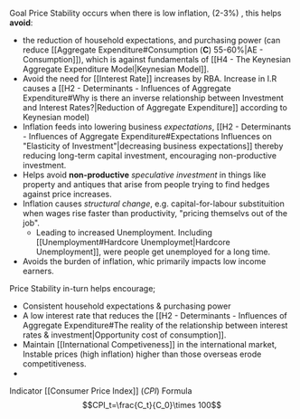 Goal
Price Stability occurs when there is low inflation, (2-3%) , this helps **avoid**:
- the reduction of household expectations, and purchasing power  (can reduce [[Aggregate Expenditure#Consumption (**C**) 55-60%|AE - Consumption]]), which is against fundamentals of [[H4 - The Keynesian Aggregate Expenditure Model|Keynesian Model]].
- Avoid the need for [[Interest Rate]] increases by RBA. Increase in I.R causes a [[H2 - Determinants - Influences of Aggregate Expenditure#Why is there an inverse relationship between Investment and Interest Rates?|Reduction of Aggregate Expenditure]] according to Keynesian model)
- Inflation feeds into lowering business *expectations*, [[H2 - Determinants - Influences of Aggregate Expenditure#Expectations Influences on "Elasticity of Investment"|decreasing business expectations]] thereby reducing long-term capital investment, encouraging non-productive investment.
- Helps avoid **non-productive** *speculative investment* in things like property and antiques that arise from people trying to find hedges against price increases.
- Inflation causes *structural change*, e.g. capital-for-labour substituition when wages rise faster than productivity, "pricing themselvs out of the job".
	- Leading to increased Unemployment. 
	  Including [[Unemployment#Hardcore Unemploymet|Hardcore Unemployment]], were people get unemployed for a long time. 
- Avoids the burden of inflation, whic primarily impacts low income earners.

Price Stability in-turn helps encourage;
- Consistent household expectations & purchasing power
- A low interest rate that reduces the [[H2 - Determinants - Influences of Aggregate Expenditure#The reality of the relationship between interest rates & investment|Opportunity cost of consumption]].
- Maintain [[International Competiveness]] in the international market, Instable prices (high inflation) higher than those overseas erode competitiveness.
- 




Indicator
[[Consumer Price Index]] (*CPI*)
Formula
$$CPI_t=\frac{C_t}{C_0}\times 100$$





